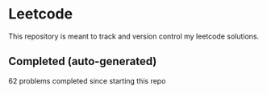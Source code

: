 # Leetcode

This repository is meant to track and version control my leetcode solutions.

## Completed (auto-generated)

62 problems completed since starting this repo
